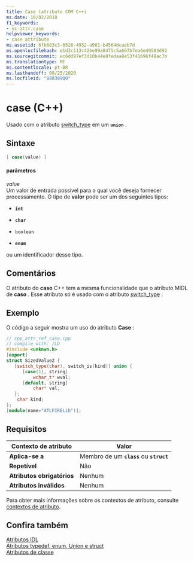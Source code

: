 ```yaml
---
title: Case (atributo COM C++)
ms.date: 10/02/2018
f1_keywords:
- vc-attr.case
helpviewer_keywords:
- case attribute
ms.assetid: 6fb883c3-0526-4932-a901-b4564dcaeb7d
ms.openlocfilehash: e1d3c113c42be99a8475c5a667b7ea6ed9583d92
ms.sourcegitcommit: ec6dd97ef3d10b44e0fedaa8e53f41696f49ac7b
ms.translationtype: MT
ms.contentlocale: pt-BR
ms.lasthandoff: 08/25/2020
ms.locfileid: "88838900"
---
```

# <a name="case-c"></a>case (C++)

Usado com o atributo [switch_type](switch-type.md) em um **`union`** .

## <a name="syntax"></a>Sintaxe

```cpp
[ case(value) ]
```

#### <a name="parameters"></a>parâmetros

*value*<br/>
Um valor de entrada possível para o qual você deseja fornecer processamento. O tipo de **valor** pode ser um dos seguintes tipos:

- **`int`**

- **`char`**

- `boolean`

- **`enum`**

ou um identificador desse tipo.

## <a name="remarks"></a>Comentários

O atributo do **caso** C++ tem a mesma funcionalidade que o atributo MIDL de **caso** . Esse atributo só é usado com o atributo [switch_type](switch-type.md) .

## <a name="example"></a>Exemplo

O código a seguir mostra um uso do atributo **Case** :

```cpp
// cpp_attr_ref_case.cpp
// compile with: /LD
#include <unknwn.h>
[export]
struct SizedValue2 {
   [switch_type(char), switch_is(kind)] union {
      [case(1), string]
          wchar_t* wval;
      [default, string]
          char* val;
   };
    char kind;
};
[module(name="ATLFIRELib")];
```

## <a name="requirements"></a>Requisitos

| Contexto de atributo | Valor |
|-|-|
|**Aplica-se a**|Membro de um **`class`** ou **`struct`**|
|**Repetível**|Não|
|**Atributos obrigatórios**|Nenhum|
|**Atributos inválidos**|Nenhum|

Para obter mais informações sobre os contextos de atributo, consulte [contextos de atributo](cpp-attributes-com-net.md#contexts).

## <a name="see-also"></a>Confira também

[Atributos IDL](idl-attributes.md)<br/>
[Atributos typedef, enum, Union e struct](typedef-enum-union-and-struct-attributes.md)<br/>
[Atributos de classe](class-attributes.md)
